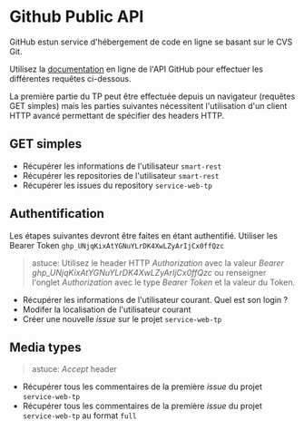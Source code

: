# Github Public API

GitHub estun service d'hébergement de code en ligne se basant sur le CVS Git.

Utilisez la [documentation](https://developer.github.com/v3/) en ligne de l'API GitHub pour effectuer les différentes requêtes ci-dessous.

La première partie du TP peut être effectuée depuis un navigateur (requêtes GET simples) mais les parties suivantes nécessitent l'utilisation d'un client HTTP avancé permettant de spécifier des headers HTTP.

## GET simples

- Récupérer les informations de l'utilisateur `smart-rest`
- Récupérer les repositories de l'utilisateur `smart-rest`
- Récupérer les issues du repository `service-web-tp`

## Authentification

Les étapes suivantes devront être faites en étant authentifié. Utiliser les Bearer Token `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`
> astuce: Utilisez le header HTTP *Authorization* avec la valeur *Bearer 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* ou renseigner l'onglet *Authorization* avec le type *Bearer Token* et la valeur du Token.

- Récupérer les informations de l'utilisateur courant. Quel est son login ?
- Modifer la localisation de l'utilisateur courant
- Créer une nouvelle *issue* sur le projet `service-web-tp`

## Media types

> astuce: *Accept* header

- Récupérer tous les commentaires de la première *issue* du projet `service-web-tp`
- Récupérer tous les commentaires de la première *issue* du projet `service-web-tp` au format `full`
